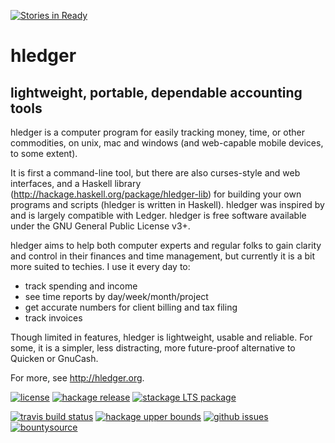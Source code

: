 [![Stories in Ready](https://badge.waffle.io/simonmichael/hledger.png?label=ready&title=Ready)](https://waffle.io/simonmichael/hledger)
#  hledger

## lightweight, portable, dependable accounting tools

hledger is a computer program for easily tracking money, time, or other commodities,
on unix, mac and windows (and web-capable mobile devices, to some extent).

It is first a command-line tool, but there are also curses-style and
web interfaces, and a Haskell library
(http://hackage.haskell.org/package/hledger-lib) for building your own
programs and scripts (hledger is written in Haskell).  hledger was
inspired by and is largely compatible with Ledger.  hledger is free
software available under the GNU General Public License v3+.

hledger aims to help both computer experts and regular folks
to gain clarity and control in their finances and time management,
but currently it is a bit more suited to techies.
I use it every day to:

-   track spending and income
-   see time reports by day/week/month/project
-   get accurate numbers for client billing and tax filing
-   track invoices

Though limited in features, hledger is lightweight, usable and reliable.
For some, it is a simpler, less distracting, more future-proof alternative to Quicken or GnuCash.

For more, see http://hledger.org.

[![license](https://img.shields.io/badge/license-GPLv3+-brightgreen.svg)](http://www.gnu.org/licenses/gpl.html)
[![hackage release](https://img.shields.io/hackage/v/hledger.svg?label=current+release)](http://hackage.haskell.org/package/hledger)
[![stackage LTS package](http://stackage.org/package/hledger/badge/lts)](http://stackage.org/lts/package/hledger)
<!-- [![github
release](https://img.shields.io/github/release/simonmichael/hledger.svg?label=github+release)](https://github.com/simonmichael/hledger/releases)
--> <!-- [![github latest release
downloads](https://img.shields.io/github/downloads/simonmichael/hledger/latest/total.svg?label=github+downloads)](https://github.com/simonmichael/hledger/releases)
--> <!-- [![gratipay](https://img.shields.io/gratipay/hledger.svg)]()
-->

[![travis build status](https://img.shields.io/travis/simonmichael/hledger.svg)](https://travis-ci.org/simonmichael/hledger)
[![hackage upper bounds](https://img.shields.io/hackage-deps/v/hledger.svg?label=hackage+bounds)](http://packdeps.haskellers.com/feed?needle=hledger)
[![github issues](https://img.shields.io/github/issues/simonmichael/hledger.svg)](http://bugs.hledger.org)
[![bountysource](https://api.bountysource.com/badge/team?team_id=75979&style=bounties_received)](https://github.com/simonmichael/hledger/issues?q=label:bounty)

